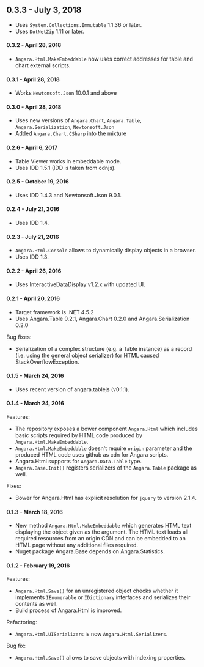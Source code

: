 ## 0.3.3 - July 3, 2018

* Uses `System.Collections.Immutable` 1.1.36 or later.
* Uses `DotNetZip` 1.11 or later.

#### 0.3.2 - April 28, 2018

* `Angara.Html.MakeEmbeddable` now uses correct addresses for table and chart external scripts.

#### 0.3.1 - April 28, 2018

* Works `Newtonsoft.Json` 10.0.1 and above

#### 0.3.0 - April 28, 2018

* Uses new versions of `Angara.Chart`, `Angara.Table`, `Angara.Serialization`, `Newtonsoft.Json`
* Added `Angara.Chart.CSharp` into the mixture

#### 0.2.6 - April 6, 2017

* Table Viewer works in embeddable mode.
* Uses IDD 1.5.1 (IDD is taken from cdnjs).

#### 0.2.5 - October 19, 2016

* Uses IDD 1.4.3 and Newtonsoft.Json 9.0.1.

#### 0.2.4 - July 21, 2016

* Uses IDD 1.4.


#### 0.2.3 - July 21, 2016

* `Angara.Html.Console` allows to dynamically display objects in a browser.
* Uses IDD 1.3.

#### 0.2.2 - April 26, 2016

* Uses InteractiveDataDisplay v1.2.x with updated UI.

#### 0.2.1 - April 20, 2016

* Target framework is .NET 4.5.2
* Uses Angara.Table 0.2.1, Angara.Chart 0.2.0 and Angara.Serialization 0.2.0

Bug fixes:
* Serialization of a complex structure (e.g. a Table instance) as a record (i.e. using the general object serializer) for HTML caused StackOverflowException.

#### 0.1.5 - March 24, 2016

* Uses recent version of angara.tablejs (v0.1.1).

#### 0.1.4 - March 24, 2016

Features:
* The repository exposes a bower component `Angara.Html` which includes basic scripts
required by HTML code produced by `Angara.Html.MakeEmbeddable`. 
* `Angara.Html.MakeEmbeddable` doesn't require `origin` parameter and the produced HTML code 
uses github as cdn for Angara scripts. 
* Angara.Html supports for `Angara.Data.Table` type.
* `Angara.Base.Init()` registers serializers of the `Angara.Table` package as well.

Fixes:
* Bower for Angara.Html has explicit resolution for `jquery` to version 2.1.4.

#### 0.1.3 - March 18, 2016

* New method `Angara.Html.MakeEmbeddable` which generates HTML text displaying the object given
as the argument. The HTML text loads all required resources from an origin CDN and can be
embedded to an HTML page without any additional files required.
* Nuget package Angara.Base depends on Angara.Statistics.

#### 0.1.2 - February 19, 2016

Features:
* `Angara.Html.Save()` for an unregistered object checks whether it implements `IEnumerable` or `IDictionary` interfaces and serializes their contents as well.
* Build process of Angara.Html is improved. 

Refactoring:
* `Angara.Html.UISerializers` is now `Angara.Html.Serializers`.

Bug fix:
* `Angara.Html.Save()` allows to save objects with indexing properties.
